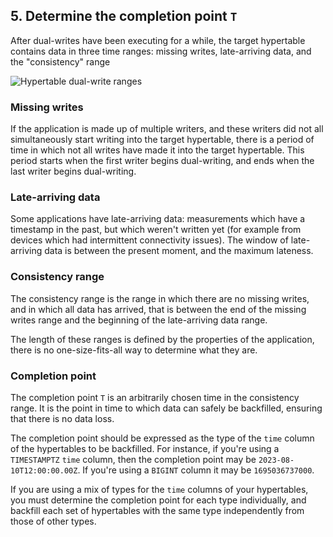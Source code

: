 ## 5. Determine the completion point `T`

After dual-writes have been executing for a while, the target hypertable
contains data in three time ranges: missing writes, late-arriving data, and the
"consistency" range

<img
class="main-content__illustration"
width={1375} height={944}
src="https://assets.timescale.com/docs/images/hypertable_backfill_consistency.png"
alt="Hypertable dual-write ranges"
/>

### Missing writes

If the application is made up of multiple writers, and these writers did not
all simultaneously start writing into the target hypertable, there is a period
of time in which not all writes have made it into the target hypertable. This
period starts when the first writer begins dual-writing, and ends when the last
writer begins dual-writing.

### Late-arriving data

Some applications have late-arriving data: measurements which have a timestamp
in the past, but which weren't written yet (for example from devices which had
intermittent connectivity issues). The window of late-arriving data is between
the present moment, and the maximum lateness.

### Consistency range

The consistency range is the range in which there are no missing writes, and in
which all data has arrived, that is between the end of the missing writes range
and the beginning of the late-arriving data range.

The length of these ranges is defined by the properties of the application,
there is no one-size-fits-all way to determine what they are.

### Completion point

The completion point `T` is an arbitrarily chosen time in the consistency range.
It is the point in time to which data can safely be backfilled, ensuring that
there is no data loss.

The completion point should be expressed as the type of the `time` column of
the hypertables to be backfilled. For instance, if you're using a `TIMESTAMPTZ`
`time` column, then the completion point may be `2023-08-10T12:00:00.00Z`. If
you're using a `BIGINT` column it may be `1695036737000`.

If you are using a mix of types for the `time` columns of your hypertables, you
must determine the completion point for each type individually, and backfill
each set of hypertables with the same type independently from those of other
types.

